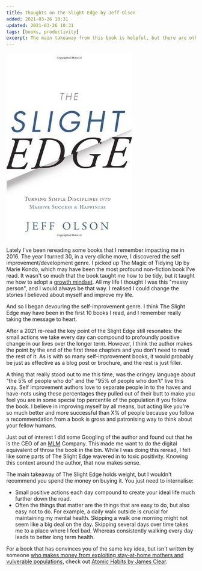 ```yaml
---
title: Thoughts on the Slight Edge by Jeff Olson
added: 2021-03-26 10:31
updated: 2021-03-26 10:31
tags: [books, productivity]
excerpt: The main takeaway from this book is helpful, but there are other authors who do a better job at writing about it.
---
```


![The Slight Edge book cover](../images/the-slight-edge.jpg)

Lately I've been rereading some books that I remember impacting me in 2016. The year I turned 30, in a very cliche move, I discovered the self improvement/development genre. I picked up The Magic of Tidying Up by Marie Kondo, which may have been the most profound non-fiction book I’ve read. It wasn't so much that the book taught me how to be tidy, but it taught me how to adopt a [growth mindset](https://www.brainpickings.org/2014/01/29/carol-dweck-mindset/). All my life I thought I was this "messy person", and I would always be that way. I realised I could change the stories I believed about myself and improve my life.

And so I began devouring the self-improvement genre. I think The Slight Edge may have been in the first 10 books I read, and I remember really taking the message to heart.

After a 2021 re-read the key point of the Slight Edge still resonates: the small actions we take every day can compound to profoundly positive change in our lives over the longer term. However, I think the author makes the point by the end of the first three chapters and you don't need to read the rest of it. As is with so many self-improvement books, it would probably be just as effective as a blog post or brochure, and the rest is just filler. 

A thing that really stood out to me this time, was the cringey language about "the 5% of people who do" and the "95% of people who don't" live this way. Self improvement authors love to separate people in to the haves and have-nots using these percentages they pulled out of their butt to make you feel you are in some special top percentile of the population if you follow the book. I believe in improving myself by all means, but acting like you're so much better and more successful than X% of people because you follow a recommendation from a book is gross and patronising way to think about your fellow humans. 

Just out of interest I did some Googling of the author and found out that he is the CEO of an [MLM](https://en.wikipedia.org/wiki/Multi-level_marketing) Company. This made me want to do the digital equivalent of throw the book in the bin. While I was doing this reread, I felt like some parts of The Slight Edge wavered in to toxic positivity. Knowing this context around the author, that now makes sense. 

The main takeaway of The Slight Edge holds weight, but I wouldn't recommend you spend the money on buying it. You just need to internalise:
- Small positive actions each day compound to create your ideal life much further down the road.
- Often the things that matter are the things that are easy to do, but also easy not to do. For example, a daily walk outside is crucial for maintaining my mental health. Skipping a walk one morning might not seem like a big deal on the day. Skipping several days over time takes me to a place where I feel bad. Whereas consistently walking every day leads to better long term health.

For a book that has convinces you of the same key idea, but isn't written by someone [who makes money from exploiting stay-at-home mothers and vulverable populations](https://www.huffingtonpost.com.au/entry/mlm-pyramid-scheme-target-women-financial-freedom_l_5d0bfd60e4b07ae90d9a6a9e), check out [Atomic Habits by James Clear](https://jamesclear.com/atomic-habits).
